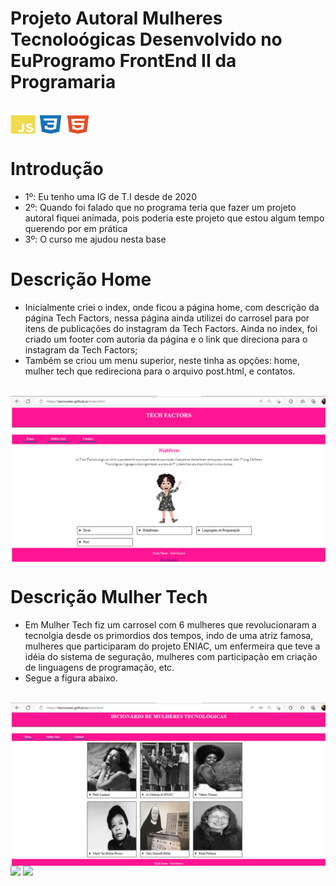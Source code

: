 # Projeto Autoral Mulheres Tecnoloógicas Desenvolvido no EuProgramo FrontEnd II da Programaria

<div style="display: inline_block"><br>
  <img align="center" alt="Taci-Js" height="30" width="40" src="https://raw.githubusercontent.com/devicons/devicon/master/icons/javascript/javascript-plain.svg">
  <img align="center" alt="Taci-Js" height="30" width="40" src="https://raw.githubusercontent.com/devicons/devicon/master/icons/css3/css3-plain.svg">
  <img align="center" alt="Taci-Js" height="30" width="40" src="https://raw.githubusercontent.com/devicons/devicon/master/icons/html5/html5-plain.svg">

</div>

# Introdução

- 1º: Eu tenho uma IG de T.I desde de 2020
- 2º: Quando foi falado que no programa teria que fazer um projeto autoral fiquei animada, pois poderia este projeto que estou algum tempo querendo por em prática
- 3º: O curso me ajudou nesta base

# Descrição Home

- Inicialmente criei o index, onde ficou a página home, com descrição da página Tech Factors, nessa página ainda utilizei do carrosel para por itens de publicações do instagram da Tech Factors. Ainda no index, foi criado um footer com autoria da página e o link que direciona para o instagram da Tech Factors;
- Também se criou um menu superior, neste tinha as opções: home, mulher tech que redireciona para o arquivo post.html, e contatos.
<div style="display: inline_block"><br>
<img  align="center" alt="Taci-Js" width="700" src="home.png">
</div>

# Descrição Mulher Tech
- Em Mulher Tech fiz um carrosel com 6 mulheres que revolucionaram a tecnolgia desde os primordios dos tempos, indo de uma atriz famosa, mulheres que participaram do projeto ENIAC, um enfermeira que teve a idéia do sistema de seguração, mulheres com participação em criação de linguagens de programação, etc.
- Segue a figura abaixo.
<div style="display: inline_block"><br>
<img  align="center" alt="Taci-Js" width="700" src="post.png">
</div>

<div>
<a href="https://instagram.com/techfactors" target="_blank"><img src="https://img.shields.io/badge/-Instagram-%23E4405F?style=for-the-badge&logo=instagram&logoColor=white" target="_blank"></a>
  <a href="https://tacinunesc.github.io/" target="_blank"><img src="https://img.shields.io/badge/-Git-%23E4405F?style=for-the-badge&logo=instagram&logoColor=white" target="_blank"></a>
</div>
